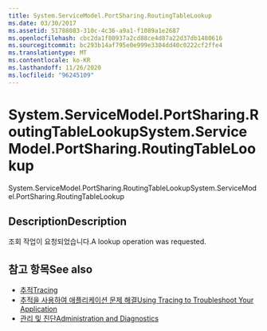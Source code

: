 ```yaml
---
title: System.ServiceModel.PortSharing.RoutingTableLookup
ms.date: 03/30/2017
ms.assetid: 51788083-310c-4c36-a9a1-f1089a1e2687
ms.openlocfilehash: cbc2da1f80937a2cd88ce4d87a22d37db1480616
ms.sourcegitcommit: bc293b14af795e0e999e3304dd40c0222cf2ffe4
ms.translationtype: MT
ms.contentlocale: ko-KR
ms.lasthandoff: 11/26/2020
ms.locfileid: "96245109"
---
```

# <a name="systemservicemodelportsharingroutingtablelookup"></a><span data-ttu-id="acb9a-102">System.ServiceModel.PortSharing.RoutingTableLookup</span><span class="sxs-lookup"><span data-stu-id="acb9a-102">System.ServiceModel.PortSharing.RoutingTableLookup</span></span>

<span data-ttu-id="acb9a-103">System.ServiceModel.PortSharing.RoutingTableLookup</span><span class="sxs-lookup"><span data-stu-id="acb9a-103">System.ServiceModel.PortSharing.RoutingTableLookup</span></span>  
  
## <a name="description"></a><span data-ttu-id="acb9a-104">Description</span><span class="sxs-lookup"><span data-stu-id="acb9a-104">Description</span></span>  

 <span data-ttu-id="acb9a-105">조회 작업이 요청되었습니다.</span><span class="sxs-lookup"><span data-stu-id="acb9a-105">A lookup operation was requested.</span></span>  
  
## <a name="see-also"></a><span data-ttu-id="acb9a-106">참고 항목</span><span class="sxs-lookup"><span data-stu-id="acb9a-106">See also</span></span>

- [<span data-ttu-id="acb9a-107">추적</span><span class="sxs-lookup"><span data-stu-id="acb9a-107">Tracing</span></span>](index.md)
- [<span data-ttu-id="acb9a-108">추적을 사용하여 애플리케이션 문제 해결</span><span class="sxs-lookup"><span data-stu-id="acb9a-108">Using Tracing to Troubleshoot Your Application</span></span>](using-tracing-to-troubleshoot-your-application.md)
- [<span data-ttu-id="acb9a-109">관리 및 진단</span><span class="sxs-lookup"><span data-stu-id="acb9a-109">Administration and Diagnostics</span></span>](../index.md)
